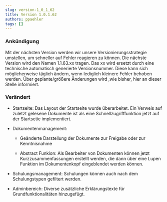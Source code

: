 ```yaml
---
slug: version-1_0_1_62
title: Version 1.0.1.62
authors: ppaehler
tags: []
---
```


### Ankündigung

Mit der nächsten Version werden wir unsere Versionierungsstrategie umstellen, um schneller auf Fehler reagieren zu können. Die nächste Version wird den Namen 1.1.63.xx tragen. Das xx wird ersetzt durch eine technische automatisch generierte Versionsnummer. Diese kann sich möglicherweise täglich ändern, wenn lediglich kleinere Fehler behoben werden. Über geplante/größere Änderungen wird ,wie bisher, hier an dieser Stelle informiert.

### Verändert

- Startseite: Das Layout der Startseite wurde überarbeitet. Ein Verweis auf zuletzt gelesene Dokumente ist als eine Schnellzugrifffunktion jetzt auf der Startsetie implementiert.

- Dokumentenmanagement:

  - Geänderte Darstellung der Dokumente zur Freigabe oder zur Kenntnisnahme

  - Abstract Funkion: Als Bearbeiter von Dokumenten können jetzt Kurzzusammenfassungen erstellt werden, die dann über eine Lupen Funktion im Dokumentenkopf eingeblendet werden können.

- Schulungsmanagement: Schulungen können auch nach dem Schulungstypen gefiltert werden.

- Adminbereich: Diverse zusätzliche Erklärungstexte für Grundfunktionalitäten hinzugefügt.
